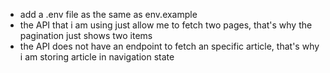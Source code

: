  - add a .env file as the same as env.example
 - the API that i am using just allow me to fetch two pages, that's why the pagination just shows two items
 - the API does not have an endpoint to fetch an specific article, that's why i am storing article in navigation state
